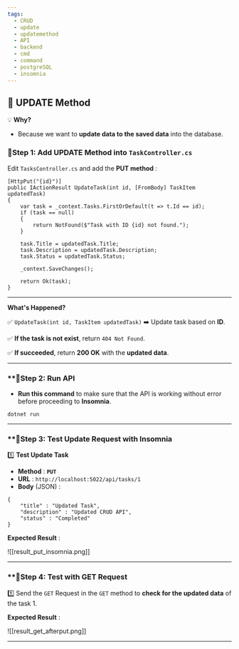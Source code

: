 ```yaml
---
tags:
  - CRUD
  - update
  - updatemethod
  - API
  - backend
  - cmd
  - command
  - postgreSQL
  - insomnia
---
```

## **📌 UPDATE Method**

💡 **Why?**

- Because we want to **update data to the saved data** into the database.

### **🔦Step 1: Add UPDATE Method into `TaskController.cs`** 

Edit `TasksController.cs` and add the **PUT method** :

```
[HttpPut("{id}")]
public IActionResult UpdateTask(int id, [FromBody] TaskItem updatedTask)
{
    var task = _context.Tasks.FirstOrDefault(t => t.Id == id);
    if (task == null)
    {
        return NotFound($"Task with ID {id} not found.");
    }

    task.Title = updatedTask.Title;
    task.Description = updatedTask.Description;
    task.Status = updatedTask.Status;

    _context.SaveChanges();

    return Ok(task);
}

```

---
**What's Happened?**

✅ `UpdateTask(int id, TaskItem updatedTask)` ➡️ Update task based on **ID**.

✅ **If the task is not exist**, return `404 Not Found`.

✅ **If succeeded**, return **200 OK** with the **updated data**.

---
### **🔦Step 2: Run API

- **Run this command** to make sure that the API is working without error before proceeding to **Insomnia**.
```
dotnet run
```

---
### **🔦Step 3: Test Update Request with Insomnia

1️⃣ **Test Update Task**
- **Method** : **`PUT`**
- **URL** : `http://localhost:5022/api/tasks/1`
- **Body** (JSON) :
```
{
	"title" : "Updated Task",
	"description" : "Updated CRUD API",
	"status" : "Completed"
}
```

**Expected Result** :

![[result_put_insomnia.png]]

---
### **🔦Step 4: Test with GET Request

1️⃣ Send the `GET` Request in the `GET` method to **check for the updated data** of the task 1.

**Expected Result** :

![[result_get_afterput.png]]

---
